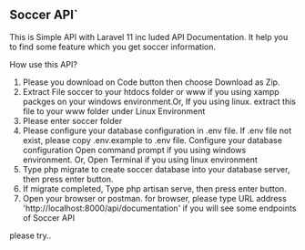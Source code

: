 ## Soccer API`


This is Simple API with Laravel 11 inc luded API Documentation. It help you to find some feature which you get soccer information.

How use this API?
1. Please you download on Code button then  choose Download as Zip.
2. Extract File soccer to  your htdocs folder or www if you using xampp packges on your windows environment.Or, If you using linux. extract this file to your www folder under Linux Environment
3. Please enter soccer folder
4. Please configure your database configuration in .env file. If .env file not exist, please copy .env.example to .env file. Configure your database configuration
Open command prompt if you using windows environment. Or, Open Terminal if you using linux environment
5. Type php migrate to create soccer database into your database server, then press enter button.
6. If migrate completed, Type php artisan serve, then press enter button.
7. Open your browser or postman. for browser, please type URL address 'http://localhost:8000/api/documentation' if you will see some endpoints of Soccer API

please try..

